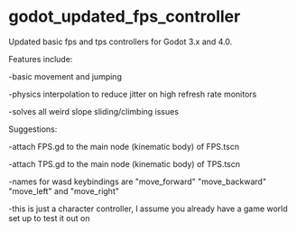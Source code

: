 # godot_updated_fps_controller
Updated basic fps and tps controllers for Godot 3.x and 4.0.

Features include:

-basic movement and jumping

-physics interpolation to reduce jitter on high refresh rate monitors

-solves all weird slope sliding/climbing issues 


Suggestions:

-attach FPS.gd to the main node (kinematic body) of FPS.tscn

-attach TPS.gd to the main node (kinematic body) of TPS.tscn

-names for wasd keybindings are "move_forward" "move_backward" "move_left" and "move_right"

-this is just a character controller, I assume you already have a game world set up to test it out on
